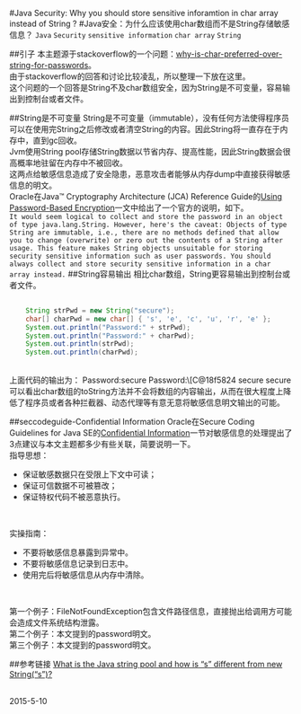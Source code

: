 #Java Security: Why you should store sensitive inforamtion in char array instead of String ?
#Java安全：为什么应该使用char数组而不是String存储敏感信息？
`Java` `Security` `sensitive information` `char array` `String`

##引子
本主题源于stackoverflow的一个问题：[why-is-char-preferred-over-string-for-passwords](http://stackoverflow.com/questions/8881291/why-is-char-preferred-over-string-for-passwords)。<br/>
由于stackoverflow的回答和讨论比较凌乱，所以整理一下放在这里。<br/>
这个问题的一个回答是String不及char数组安全，因为String是不可变量，容易输出到控制台或者文件。
<br/>

##String是不可变量
String是不可变量（immutable），没有任何方法使得程序员可以在使用完String之后修改或者清空String的内容。因此String将一直存在于内存中，直到gc回收。<br/>
Jvm使用String pool存储String数据以节省内存、提高性能，因此String数据会很高概率地驻留在内存中不被回收。<br/>
这两点给敏感信息造成了安全隐患，恶意攻击者能够从内存dump中直接获得敏感信息的明文。
<br/>
Oracle在Java™ Cryptography Architecture (JCA) Reference Guide的[Using Password-Based Encryption](http://docs.oracle.com/javase/8/docs/technotes/guides/security/crypto/CryptoSpec.html\#PBEEx)一文中给出了一个官方的说明，如下。<br/>
`It would seem logical to collect and store the password in an object of type java.lang.String. However, here's the caveat: Objects of type String are immutable, i.e., there are no methods defined that allow you to change (overwrite) or zero out the contents of a String after usage. This feature makes String objects unsuitable for storing security sensitive information such as user passwords. You should always collect and store security sensitive information in a char array instead.`
##String容易输出
相比char数组，String更容易输出到控制台或者文件。<br/>

```Java
	
	String strPwd = new String("secure");
	char[] charPwd = new char[] { 's', 'e', 'c', 'u', 'r', 'e' };
	System.out.println("Password:" + strPwd);
	System.out.println("Password:" + charPwd);
	System.out.println(strPwd);
	System.out.println(charPwd);
```
<br/>
上面代码的输出为：
	Password:secure
	Password:\[C@18f5824
	secure
	secure
<br/>
可以看出char数组的toString方法并不会将数组的内容输出，从而在很大程度上降低了程序员或者各种拦截器、动态代理等有意无意将敏感信息明文输出的可能。<br/>

##seccodeguide-Confidential Information
Oracle在Secure Coding Guidelines for Java SE的[Confidential Information](http://www.oracle.com/technetwork/java/seccodeguide-139067.html\#2)一节对敏感信息的处理提出了3点建议与本文主题都多少有些关联，简要说明一下。<br/>
指导思想：<br/>
* 保证敏感数据只在受限上下文中可读；
* 保证可信数据不可被篡改；
* 保证特权代码不被恶意执行。
<br/>

实操指南：<br/>

* 不要将敏感信息暴露到异常中。
* 不要将敏感信息记录到日志中。
* 使用完后将敏感信息从内存中清除。
<br/>

第一个例子：FileNotFoundException包含文件路径信息，直接抛出给调用方可能会造成文件系统结构泄露。<br/>
第二个例子：本文提到的password明文。<br/>
第三个例子：本文提到的password明文。<br/>

##参考链接
[What is the Java string pool and how is “s” different from new String(“s”)?](http://stackoverflow.com/questions/2486191/what-is-the-java-string-pool-and-how-is-s-different-from-new-strings)

<br/>
2015-5-10
